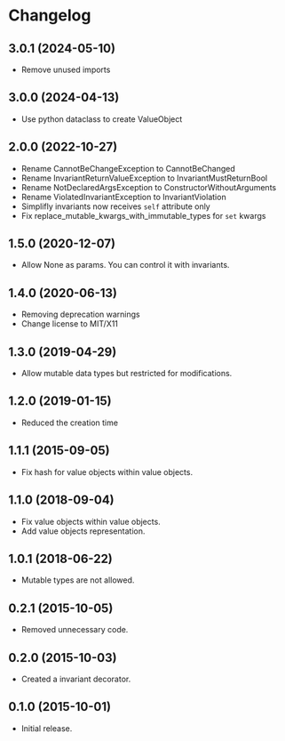 # Changelog

## 3.0.1 (2024-05-10)

- Remove unused imports

## 3.0.0 (2024-04-13)

- Use python dataclass to create ValueObject

## 2.0.0 (2022-10-27)

- Rename CannotBeChangeException to CannotBeChanged
- Rename InvariantReturnValueException to InvariantMustReturnBool
- Rename NotDeclaredArgsException to ConstructorWithoutArguments
- Rename ViolatedInvariantException to InvariantViolation
- Simplifly invariants now receives `self` attribute only
- Fix replace_mutable_kwargs_with_immutable_types for `set` kwargs

## 1.5.0 (2020-12-07)

- Allow None as params. You can control it with invariants.

## 1.4.0 (2020-06-13)

- Removing deprecation warnings
- Change license to MIT/X11

## 1.3.0 (2019-04-29)

- Allow mutable data types but restricted for modifications.

## 1.2.0 (2019-01-15)

- Reduced the creation time

## 1.1.1 (2015-09-05)

- Fix hash for value objects within value objects.

## 1.1.0 (2018-09-04)

- Fix value objects within value objects.
- Add value objects representation.

## 1.0.1 (2018-06-22)

- Mutable types are not allowed.

## 0.2.1 (2015-10-05)

- Removed unnecessary code.

## 0.2.0 (2015-10-03)

- Created a invariant decorator.

## 0.1.0 (2015-10-01)

- Initial release.
